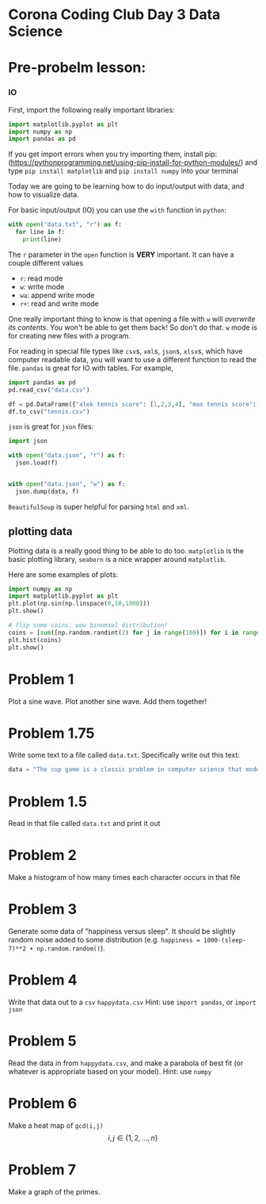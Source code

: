 # Corona Coding Club Day 3 Data Science

# Pre-probelm lesson:

### IO
First, import the following really important libraries:
```python
import matplotlib.pyplot as plt
import numpy as np
import pandas as pd
```

If you get import errors when you try importing them, install pip:
(https://pythonprogramming.net/using-pip-install-for-python-modules/) and type
`pip install matplotlib` and `pip install numpy` into your terminal

Today we are going to be learning how to do input/output with data, and how to visualize data.

For basic input/output (IO) you can use the `with` function in `python`:
```python
with open("data.txt", "r") as f:
  for line in f:
    print(line)
```

The `r` parameter in the `open` function is **VERY** important. It can have a couple different values

  - `r`: read mode
  - `w`: write mode
  - `wa`: append write mode
  - `r+`: read and write mode

One really important thing to know is that opening a file with `w` will
*overwrite its contents*. You won't be able to get them back! So don't do that.
`w` mode is for creating new files with a program.

For reading in special file types like `csv`s, `xml`s, `json`s, `xlsx`s, which have computer readable data, you will want to use a different function to read the file.
`pandas` is great for IO with tables. For example,
```python
import pandas as pd
pd.read_csv("data.csv")

df = pd.DataFrame({"alek tennis score": [1,2,3,4], "max tennis score":[5,56,7,7]})
df.to_csv("tennis.csv")
```

`json` is great for `json` files:
```python
import json

with open("data.json", "r") as f:
  json.load(f)


with open("data.json", "w") as f:
  json.dump(data, f)
```

`BeautifulSoup` is super helpful for parsing `html` and `xml`.

## plotting data
Plotting data is a really good thing to be able to do too. `matplotlib` is the basic plotting library, `seaborn` is a nice wrapper around `matplotlib`.

Here are some examples of plots:
```python
import numpy as np
import matplotlib.pyplot as plt
plt.plot(np.sin(np.linspace(0,10,1000)))
plt.show()

# flip some coins, wow binomial distribution!
coins = [sum([np.random.randint(2) for j in range(100)]) for i in range(1000)]
plt.hist(coins)
plt.show()

```


# Problem 1
Plot a sine wave. Plot another sine wave. Add them together!

# Problem 1.75
Write some text to a file called `data.txt`. Specifically write out this text: 
```python
data = "The cup game is a classic problem in computer science that models work scheduling. In the cup game on n cups, a filler and an emptier take turns adding and removing water from cups (i.e. new tasks come in and the scheduler must allocate processors to handle the incoming work). On each round the filler will distribute some new amount of water among the cups, and the emptier will remove some amount of water from some of the cups. The filler can distribute the water however it wants (as long as it places at most 1 water in each cup), but the emptier has an added discretization constraint: it can only remove water from some fixed number of cups. The problem is to analyze how well each player can do, that is, how much water can the filler force to be in the fullest cup, and what is the upper bound on this fill that an appropriate emptying strategy can guarantee? We study several variants of the problem and answer some open questions."
```

# Problem 1.5
Read in that file called `data.txt` and print it out

# Problem 2
Make a histogram of how many times each character occurs in that file


# Problem 3
Generate some data of "happiness versus sleep".
It should be slightly random noise added to some distribution (e.g. `happiness = 1000-(sleep-7)**2 + np.random.random()`).

# Problem 4
Write that data out to a `csv` `happydata.csv`
Hint: use `import pandas`, or `import json`

# Problem 5
Read the data in from `happydata.csv`, and make a parabola of best fit (or whatever is appropriate based on your model). 
Hint: use `numpy`

# Problem 6
Make a heat map of `gcd(i,j)` $$i,j\in\{1,2,\ldots, n\}$$

# Problem 7
Make a graph of the primes.

